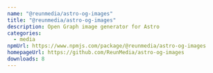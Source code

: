 ```yaml
---
name: "@reunmedia/astro-og-images"
title: "@reunmedia/astro-og-images"
description: Open Graph image generator for Astro
categories:
  - media
npmUrl: https://www.npmjs.com/package/@reunmedia/astro-og-images
homepageUrl: https://github.com/ReunMedia/astro-og-images
downloads: 8
---
```

